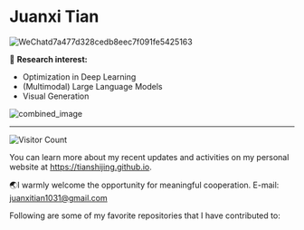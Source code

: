 # Juanxi Tian
![WeChatd7a477d328cedb8eec7f091fe5425163](https://github.com/user-attachments/assets/bb38a25e-7994-4fc2-b5ab-aece58416fe1)

🧐 **Research interest:**
- Optimization in Deep Learning
- (Multimodal) Large Language Models
- Visual Generation

![combined_image](https://github.com/user-attachments/assets/3d964119-c1ba-4be3-911f-9860847db134)


---
![Visitor Count](https://profile-counter.glitch.me/tianshijing/count.svg)

You can learn more about my recent updates and activities on my personal website at https://tianshijing.github.io.

🌏I warmly welcome the opportunity for meaningful cooperation. E-mail: juanxitian1031@gmail.com

Following are some of my favorite repositories that I have contributed to:


